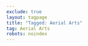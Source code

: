 ```yaml
---
exclude: true
layout: tagpage
title: "Tagged: Aerial Arts"
tag: Aerial Arts
robots: noindex
---
```

